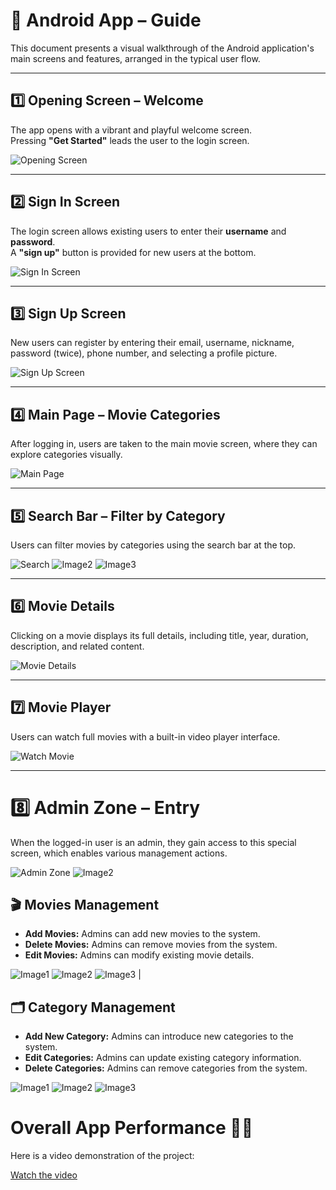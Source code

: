 # 📱 Android App – Guide

This document presents a visual walkthrough of the Android application's main screens and features, arranged in the typical user flow.

---

## 1️⃣ Opening Screen – Welcome

The app opens with a vibrant and playful welcome screen.  
Pressing **"Get Started"** leads the user to the login screen.

![Opening Screen](../AndroidImages/welcome.png)

---

## 2️⃣ Sign In Screen

The login screen allows existing users to enter their **username** and **password**.  
A **"sign up"** button is provided for new users at the bottom.

![Sign In Screen](../AndroidImages/login.png)

---

## 3️⃣ Sign Up Screen

New users can register by entering their email, username, nickname, password (twice), phone number, and selecting a profile picture.

![Sign Up Screen](../AndroidImages/signup.png)

---

## 4️⃣ Main Page – Movie Categories

After logging in, users are taken to the main movie screen, where they can explore categories visually.

![Main Page](../AndroidImages/moviesscreen.png)

---

## 5️⃣ Search Bar – Filter by Category

Users can filter movies by categories using the search bar at the top.

![Search](../AndroidImages/filterbycategory.png) ![Image2](../AndroidImages/filterdropdown.png) ![Image3](../AndroidImages/searchformovies.png)

---

## 6️⃣ Movie Details

Clicking on a movie displays its full details, including title, year, duration, description, and related content.

![Movie Details](../AndroidImages/6clickonmovie.png)

---

## 7️⃣ Movie Player

Users can watch full movies with a built-in video player interface.

![Watch Movie](../AndroidImages/7watchmovie.png)

---

# 8️⃣ Admin Zone – Entry

When the logged-in user is an admin, they gain access to this special screen, which enables various management actions.

![Admin Zone](../AndroidImages/adminzone2.0.png) ![Image2](../AndroidImages/adminactions.png)

## 🎬 Movies Management

- **Add Movies:** Admins can add new movies to the system.
- **Delete Movies:** Admins can remove movies from the system.
- **Edit Movies:** Admins can modify existing movie details.


![Image1](../AndroidImages/addmovie2.0.png) ![Image2](../AndroidImages/deletemovie2.0.png) ![Image3](../AndroidImages/editmovie2.0.png) |


## 🗂️ Category Management 

- **Add New Category:** Admins can introduce new categories to the system.
- **Edit Categories:** Admins can update existing category information.
- **Delete Categories:** Admins can remove categories from the system.



![Image1](../AndroidImages/addCategory2.0.png) ![Image2](../AndroidImages/categoriesmanage2.0.png) ![Image3](../AndroidImages/editcategory.png)

# Overall App Performance 🚀✨

Here is a video demonstration of the project:

[Watch the video](https://github.com/hodayakashh/Neetflix/blob/main/AndroidImages/freecompress-android_overall.mp4)



